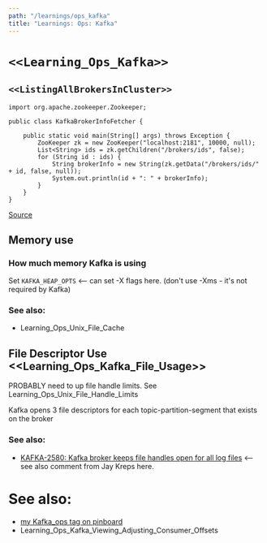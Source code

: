 ```yaml
---
path: "/learnings/ops_kafka"
title: "Learnings: Ops: Kafka"
---
```


# `<<Learning_Ops_Kafka>>`


## `<<ListingAllBrokersInCluster>>`

    import org.apache.zookeeper.Zookeeper;
    
    public class KafkaBrokerInfoFetcher {

        public static void main(String[] args) throws Exception {
            ZooKeeper zk = new ZooKeeper("localhost:2181", 10000, null);
            List<String> ids = zk.getChildren("/brokers/ids", false);
            for (String id : ids) {
                String brokerInfo = new String(zk.getData("/brokers/ids/" + id, false, null));
                System.out.println(id + ": " + brokerInfo);
            }
        }
    }

[Source](https://stackoverflow.com/a/29521307/224334)

## Memory use

### How much memory Kafka is using

Set `KAFKA_HEAP_OPTS` <-- can set -X flags here.
(don't use -Xms - it's not required by Kafka)

### See also:

  * Learning_Ops_Unix_File_Cache

## File Descriptor Use <<Learning_Ops_Kafka_File_Usage>>

PROBABLY need to up file handle limits. See Learning_Ops_Unix_File_Handle_Limits

Kafka opens 3 file descriptors for each topic-partition-segment that exists on the broker

### See also:

  * [KAFKA-2580: Kafka broker keeps file handles open for all log files](https://issues.apache.org/jira/browse/KAFKA-2580) <-- see also comment from Jay Kreps here.


# See also:

  * [my Kafka_ops tag on pinboard](https://pinboard.in/u:rwilcox/t:kafka_ops)
  * Learning_Ops_Kafka_Viewing_Adjusting_Consumer_Offsets